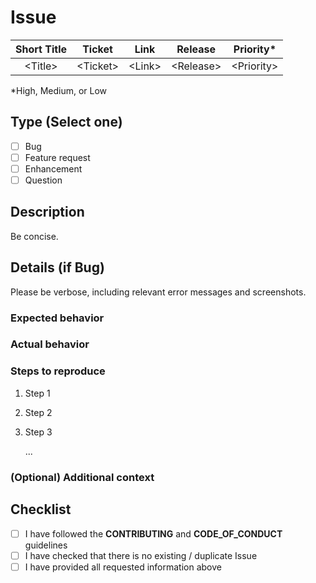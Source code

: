 # Issue

| Short Title | Ticket | Link | Release | Priority* |
|:-:|:-:|:-:|:-:|:-:|
|\<Title\>|\<Ticket\>|\<Link\>|\<Release\>|\<Priority\>|

*High, Medium, or Low

## Type (Select one)

* [ ] Bug
* [ ] Feature request
* [ ] Enhancement
* [ ] Question

## Description

Be concise.

## Details (if Bug)

Please be verbose, including relevant error messages and screenshots.

### Expected behavior

### Actual behavior

### Steps to reproduce

1. Step 1
2. Step 2
3. Step 3

   ...

### (Optional) Additional context

## Checklist

* [ ] I have followed the **CONTRIBUTING** and **CODE_OF_CONDUCT** guidelines
* [ ] I have checked that there is no existing / duplicate Issue
* [ ] I have provided all requested information above
